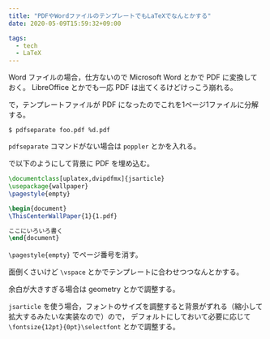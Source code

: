```yaml
---
title: "PDFやWordファイルのテンプレートでもLaTeXでなんとかする"
date: 2020-05-09T15:59:32+09:00

tags:
  - tech
  - LaTeX
---
```


Word ファイルの場合，仕方ないので Microsoft Word とかで PDF に変換しておく。
LibreOffice とかでも一応 PDF は出てくるけどけっこう崩れる。

で，テンプレートファイルが PDF になったのでこれを1ページ1ファイルに分解する。

```console
$ pdfseparate foo.pdf %d.pdf
```

`pdfseparate` コマンドがない場合は `poppler` とかを入れる。

で以下のようにして背景に PDF を埋め込む。

```latex
\documentclass[uplatex,dvipdfmx]{jsarticle}
\usepackage{wallpaper}
\pagestyle{empty}

\begin{document}
\ThisCenterWallPaper{1}{1.pdf}

ここにいろいろ書く
\end{document}
```

`\pagestyle{empty}` でページ番号を消す。

面倒くさいけど `\vspace` とかでテンプレートに合わせつつなんとかする。

余白が大きすぎる場合は geometry とかで調整する。

`jsarticle` を使う場合，フォントのサイズを調整すると背景がずれる（縮小して拡大するみたいな実装なので）ので，
デフォルトにしておいて必要に応じて `\fontsize{12pt}{0pt}\selectfont`
とかで調整する。
